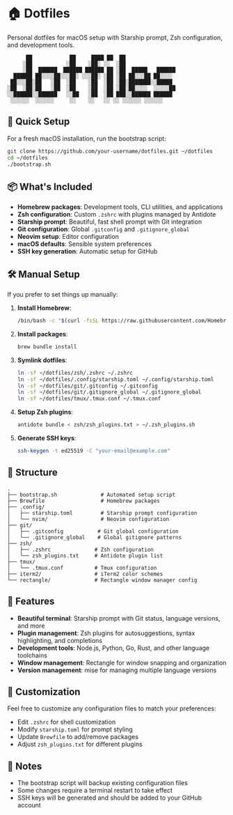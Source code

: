 # 🏠 Dotfiles

Personal dotfiles for macOS setup with Starship prompt, Zsh configuration, and development tools.

```text
      ██            ██     ████ ██  ██
     ░██           ░██    ░██░ ░░  ░██
     ░██  ██████  ██████ ██████ ██ ░██  █████   ██████
  ██████ ██░░░░██░░░██░ ░░░██░ ░██ ░██ ██░░░██ ██░░░░
 ██░░░██░██   ░██  ░██    ░██  ░██ ░██░███████░░█████
░██  ░██░██   ░██  ░██    ░██  ░██ ░██░██░░░░  ░░░░░██
░░██████░░██████   ░░██   ░██  ░██ ███░░██████ ██████
 ░░░░░░  ░░░░░░     ░░    ░░   ░░ ░░ ░░░░░░ ░░░░░░
```

## 🚀 Quick Setup

For a fresh macOS installation, run the bootstrap script:

```bash
git clone https://github.com/your-username/dotfiles.git ~/dotfiles
cd ~/dotfiles
./bootstrap.sh
```

## 📦 What's Included

- **Homebrew packages**: Development tools, CLI utilities, and applications
- **Zsh configuration**: Custom `.zshrc` with plugins managed by Antidote
- **Starship prompt**: Beautiful, fast shell prompt with Git integration
- **Git configuration**: Global `.gitconfig` and `.gitignore_global`
- **Neovim setup**: Editor configuration
- **macOS defaults**: Sensible system preferences
- **SSH key generation**: Automatic setup for GitHub

## 🛠 Manual Setup

If you prefer to set things up manually:

1. **Install Homebrew**:

   ```bash
   /bin/bash -c "$(curl -fsSL https://raw.githubusercontent.com/Homebrew/install/HEAD/install.sh)"
   ```

2. **Install packages**:

   ```bash
   brew bundle install
   ```

3. **Symlink dotfiles**:

   ```bash
   ln -sf ~/dotfiles/zsh/.zshrc ~/.zshrc
   ln -sf ~/dotfiles/.config/starship.toml ~/.config/starship.toml
   ln -sf ~/dotfiles/git/.gitconfig ~/.gitconfig
   ln -sf ~/dotfiles/git/.gitignore_global ~/.gitignore_global
   ln -sf ~/dotfiles/tmux/.tmux.conf ~/.tmux.conf
   ```

4. **Setup Zsh plugins**:

   ```bash
   antidote bundle < zsh/zsh_plugins.txt > ~/.zsh_plugins.sh
   ```

5. **Generate SSH keys**:

   ```bash
   ssh-keygen -t ed25519 -C "your-email@example.com"
   ```

## 📁 Structure

```text
.
├── bootstrap.sh              # Automated setup script
├── Brewfile                  # Homebrew packages
├── .config/
│   ├── starship.toml         # Starship prompt configuration
│   └── nvim/                 # Neovim configuration
├── git/
│   ├── .gitconfig           # Git global configuration
│   └── .gitignore_global    # Global gitignore patterns
├── zsh/
│   ├── .zshrc              # Zsh configuration
│   └── zsh_plugins.txt     # Antidote plugin list
├── tmux/
│   └── .tmux.conf          # Tmux configuration
├── iterm2/                 # iTerm2 color schemes
└── rectangle/              # Rectangle window manager config
```

## 🎨 Features

- **Beautiful terminal**: Starship prompt with Git status, language versions, and more
- **Plugin management**: Zsh plugins for autosuggestions, syntax highlighting, and completions
- **Development tools**: Node.js, Python, Go, Rust, and other language toolchains
- **Window management**: Rectangle for window snapping and organization
- **Version management**: mise for managing multiple language versions

## 🔧 Customization

Feel free to customize any configuration files to match your preferences:

- Edit `.zshrc` for shell customization
- Modify `starship.toml` for prompt styling
- Update `Brewfile` to add/remove packages
- Adjust `zsh_plugins.txt` for different plugins

## 📝 Notes

- The bootstrap script will backup existing configuration files
- Some changes require a terminal restart to take effect
- SSH keys will be generated and should be added to your GitHub account
